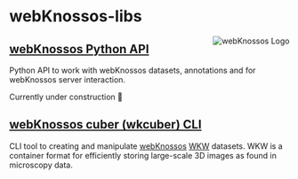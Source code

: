# webKnossos-libs
<img align="right" src="https://static.webknossos.org/images/oxalis.svg" alt="webKnossos Logo" />

## [webKnossos Python API](webknossos)
Python API to work with webKnossos datasets, annotations and for webKnossos server interaction.

Currently under construction :construction:

## [webKnossos cuber (wkcuber) CLI](wkcuber)
CLI tool to creating and manipulate [webKnossos](https://webknossos.org) [WKW](https://github.com/scalableminds/webknossos-wrap) datasets. WKW is a container format for efficiently storing large-scale 3D images as found in microscopy data.
